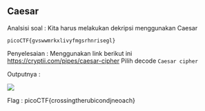 ## Caesar

Analsisi soal : 
Kita harus melakukan dekripsi menggunakan Caesar
```
picoCTF{gvswwmrkxlivyfmgsrhnrisegl}
```

Penyelesaian : 
Menggunakan link berikut ini 
https://cryptii.com/pipes/caesar-cipher
Pilih decode `Caesar cipher`

Outputnya :

<img src="https://cdn.discordapp.com/attachments/1025213238763327683/1115102894807580743/image.png" />

Flag : picoCTF{crossingtherubicondjneoach}